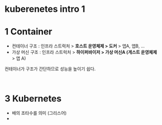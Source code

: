# kuberenetes intro 1



# 1 Container

- 컨테이너 구조 : 인프라 스트럭처 > **호스트 운영체제 > 도커** > 앱A, 앱B, ...
- 가상 머신 구조 : 인프라 스트럭처 > **하이퍼바이저 > 가상 머신A (게스트 운영체제** > 앱 A)

컨테이너가 구조가 간단하므로 성능을 높이기 쉽다.

<br />

# 3 Kubernetes

- 배의 조타수를 의미 (그리스어)
- 
